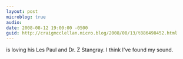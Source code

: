 ```yaml
---
layout: post
microblog: true
audio: 
date: 2008-08-12 19:00:00 -0500
guid: http://craigmcclellan.micro.blog/2008/08/13/t886498452.html
---
```

is loving his Les Paul and Dr. Z Stangray.  I think I've found my sound.
